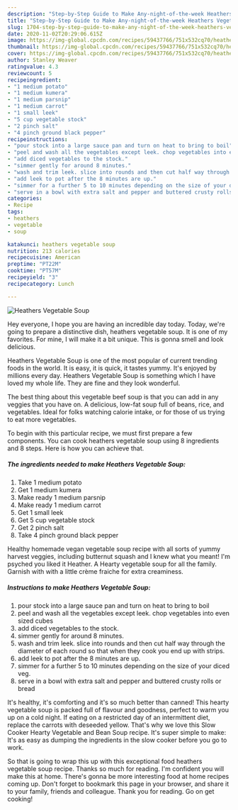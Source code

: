 ```yaml
---
description: "Step-by-Step Guide to Make Any-night-of-the-week Heathers Vegetable Soup"
title: "Step-by-Step Guide to Make Any-night-of-the-week Heathers Vegetable Soup"
slug: 1704-step-by-step-guide-to-make-any-night-of-the-week-heathers-vegetable-soup
date: 2020-11-02T20:29:06.615Z
image: https://img-global.cpcdn.com/recipes/59437766/751x532cq70/heathers-vegetable-soup-recipe-main-photo.jpg
thumbnail: https://img-global.cpcdn.com/recipes/59437766/751x532cq70/heathers-vegetable-soup-recipe-main-photo.jpg
cover: https://img-global.cpcdn.com/recipes/59437766/751x532cq70/heathers-vegetable-soup-recipe-main-photo.jpg
author: Stanley Weaver
ratingvalue: 4.3
reviewcount: 5
recipeingredient:
- "1 medium potato"
- "1 medium kumera"
- "1 medium parsnip"
- "1 medium carrot"
- "1 small leek"
- "5 cup vegetable stock"
- "2 pinch salt"
- "4 pinch ground black pepper"
recipeinstructions:
- "pour stock into a large sauce pan and turn on heat to bring to boil"
- "peel and wash all the vegetables except leek. chop vegetables into even sized cubes"
- "add diced vegetables to the stock."
- "simmer gently for around 8 minutes."
- "wash and trim leek. slice into rounds and then cut half way through the diameter of each round so that when they cook you end up with strips."
- "add leek to pot after the 8 minutes are up."
- "simmer for a further 5 to 10 minutes depending on the size of your diced veg."
- "serve in a bowl with extra salt and pepper and buttered crusty rolls or bread"
categories:
- Recipe
tags:
- heathers
- vegetable
- soup

katakunci: heathers vegetable soup 
nutrition: 213 calories
recipecuisine: American
preptime: "PT22M"
cooktime: "PT57M"
recipeyield: "3"
recipecategory: Lunch

---
```



![Heathers Vegetable Soup](https://img-global.cpcdn.com/recipes/59437766/751x532cq70/heathers-vegetable-soup-recipe-main-photo.jpg)

Hey everyone, I hope you are having an incredible day today. Today, we're going to prepare a distinctive dish, heathers vegetable soup. It is one of my favorites. For mine, I will make it a bit unique. This is gonna smell and look delicious.

Heathers Vegetable Soup is one of the most popular of current trending foods in the world. It is easy, it is quick, it tastes yummy. It's enjoyed by millions every day. Heathers Vegetable Soup is something which I have loved my whole life. They are fine and they look wonderful.

The best thing about this vegetable beef soup is that you can add in any veggies that you have on. A delicious, low-fat soup full of beans, rice, and vegetables. Ideal for folks watching calorie intake, or for those of us trying to eat more vegetables.


To begin with this particular recipe, we must first prepare a few components. You can cook heathers vegetable soup using 8 ingredients and 8 steps. Here is how you can achieve that.

<!--inarticleads1-->

##### The ingredients needed to make Heathers Vegetable Soup:

1. Take 1 medium potato
1. Get 1 medium kumera
1. Make ready 1 medium parsnip
1. Make ready 1 medium carrot
1. Get 1 small leek
1. Get 5 cup vegetable stock
1. Get 2 pinch salt
1. Take 4 pinch ground black pepper


Healthy homemade vegan vegetable soup recipe with all sorts of yummy harvest veggies, including butternut squash and I knew what you meant! I&#39;m psyched you liked it Heather. A Hearty vegetable soup for all the family. Garnish with with a little crème fraiche for extra creaminess. 

<!--inarticleads2-->

##### Instructions to make Heathers Vegetable Soup:

1. pour stock into a large sauce pan and turn on heat to bring to boil
1. peel and wash all the vegetables except leek. chop vegetables into even sized cubes
1. add diced vegetables to the stock.
1. simmer gently for around 8 minutes.
1. wash and trim leek. slice into rounds and then cut half way through the diameter of each round so that when they cook you end up with strips.
1. add leek to pot after the 8 minutes are up.
1. simmer for a further 5 to 10 minutes depending on the size of your diced veg.
1. serve in a bowl with extra salt and pepper and buttered crusty rolls or bread


It&#39;s healthy, it&#39;s comforting and it&#39;s so much better than canned! This hearty vegetable soup is packed full of flavour and goodness, perfect to warm you up on a cold night. If eating on a restricted day of an intermittent diet, replace the carrots with deseeded yellow. That&#39;s why we love this Slow Cooker Hearty Vegetable and Bean Soup recipe. It&#39;s super simple to make: It&#39;s as easy as dumping the ingredients in the slow cooker before you go to work. 

So that is going to wrap this up with this exceptional food heathers vegetable soup recipe. Thanks so much for reading. I'm confident you will make this at home. There's gonna be more interesting food at home recipes coming up. Don't forget to bookmark this page in your browser, and share it to your family, friends and colleague. Thank you for reading. Go on get cooking!

